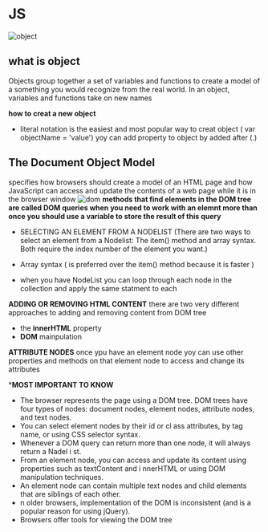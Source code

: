# JS
![object](https://cdn.educba.com/academy/wp-content/uploads/2019/10/JavaScript-Objects-2.png)
## what is object 
Objects group together a set of variables and functions to create a model of a something you would recognize from the real world. In an object, variables and functions take on new names

**how to creat a new object**
- literal notation is the easiest and most popular way to creat object ( var objectName = 'value')
yoy can add property to object by added after (.)

## The Document Object Model
specifies how browsers should create a model of an HTML
page and how JavaScript can access and update the
contents of a web page while it is in the browser window
![dom](https://media.geeksforgeeks.org/wp-content/uploads/DOM.png)
**methods that find elements in the DOM tree are called DOM queries  when you need to work with an elemnt more than once you should use a variable to store the result of this query**

- SELECTING AN ELEMENT FROM A NODELIST (There are two ways to select an element from a Nodelist: The item() method and array syntax. Both require the index number of the element you want.)

- Array syntax ( is preferred over the item() method because it is faster )

- when you have NodeList you can loop through each node in the collection and apply the same statment to each

**ADDING OR REMOVING HTML CONTENT**
there are two very different approaches to adding and removing content from DOM tree
- the **innerHTML** property
- **DOM** mainpulation

**ATTRIBUTE NODES**
once ypu have an element node yoy can use other properties and methods on that element node to access and change its attributes

***MOST IMPORTANT TO KNOW**
- The browser represents the page using a DOM tree.
DOM trees have four types of nodes: document nodes,
element nodes, attribute nodes, and text nodes.
- You can select element nodes by their id or cl ass
attributes, by tag name, or using CSS selector syntax.
- Whenever a DOM query can return more than one
node, it will always return a Nadel i st.
- From an element node, you can access and update its
content using properties such as textContent and
i nnerHTML or using DOM manipulation techniques.
- An element node can contain multiple text nodes and
child elements that are siblings of each other.
- n older browsers, implementation of the DOM is
inconsistent (and is a popular reason for using jQuery).
- Browsers offer tools for viewing the DOM tree



